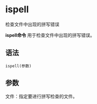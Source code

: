 ispell
===

检查文件中出现的拼写错误


**ispell命令** 用于检查文件中出现的拼写错误。

##  语法

```
ispell(参数)
```

##  参数

文件：指定要进行拼写检查的文件。



